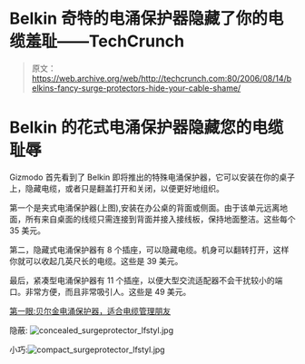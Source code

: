 # Belkin 奇特的电涌保护器隐藏了你的电缆羞耻——TechCrunch

> 原文：<https://web.archive.org/web/http://techcrunch.com:80/2006/08/14/belkins-fancy-surge-protectors-hide-your-cable-shame/>

# Belkin 的花式电涌保护器隐藏您的电缆耻辱

Gizmodo 首先看到了 Belkin 即将推出的特殊电涌保护器，它可以安装在你的桌子上，隐藏电缆，或者只是翻盖打开和关闭，以便更好地组织。

第一个是夹式电涌保护器(上图),安装在办公桌的背面或侧面。由于该单元远离地面，所有来自桌面的线缆只需连接到背面并接入接线板，保持地面整洁。这些每个 35 美元。

第二，隐藏式电涌保护器有 8 个插座，可以隐藏电缆。机身可以翻转打开，这样你就可以收起几英尺长的电缆。这些是 39 美元。

最后，紧凑型电涌保护器有 11 个插座，以便大型交流适配器不会干扰较小的端口。非常方便，而且非常吸引人。这些是 49 美元。

[第一眼:贝尔金电涌保护器，适合电缆管理朋友](https://web.archive.org/web/20210416211428/http://gizmodo.com/gadgets/peripherals/first-look-belkin-surge-protectors-good-for-cable-management-fiends-194096.php)

隐蔽:
![concealed_surgeprotector_lfstyl.jpg](img/ee78cebaf36812804d4ef96ecde02e1b.png)

小巧:![compact_surgeprotector_lfstyl.jpg](img/c6cdd4301ff05b83a6c55cc86d3e09ab.png)